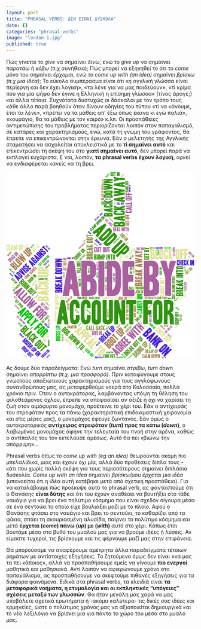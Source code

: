 ```yaml
---
layout: post
title: "PHRASAL VERBS: ΔΕΝ ΕΙΝΑΙ ΔΥΣΚΟΛΑ"
date: {}
categories: "phrasal-verbs"
image: "london-1.jpg"
published: true
---
```




Πώς γίνεται το *give* να σημαίνει *δίνω*, ενώ το *give up* να σημαίνει *παρατάω* ή *κόβω* (π.χ συνήθεια); Πώς μπορεί να εξηγηθεί το ότι το *come* μόνο του σημαίνει *έρχομαι*, ενώ το *come up with (an idea)* σημαίνει *βρίσκω (π.χ μια ιδέα)*; Το εύκολο συμπέρασμα είναι ότι «η αγγλική γλώσσα είναι περίεργη και δεν έχει λογική», «τα λένε για να μας παιδεύουν», «τί κρίμα που για μία ψήφο δεν έγινε η Ελληνική η επίσημη γλώσσα» (τίνος άραγε;) και άλλα τέτοια. Συχνότατα δυστυχώς οι δάσκαλοι με τον τρόπο τους κάθε άλλο παρά βοηθούν όταν δίνουν οδηγίες του τύπου «τί να κάνουμε, έτσι τα λένε», «πρέπει να τα μάθεις απ’ έξω όπως έκανα κι εγώ παλιά», «κουράγιο, θα τα μάθεις με τον καιρό» κ.λπ. Οι προσπάθειες αντιμετώπισης του προβλήματος περιορίζονται λοιπόν στον παπαγαλισμό, σε κατάρες και χαρακτηρισμούς, ενώ, κατά τη γνώμη του γράφοντος, θα έπρεπε να επικεντρώνονται στην έρευνα. Εάν ο μελετητής της Αγγλικής σταματήσει να ασχολείται αποκλειστικά με το **τί σημαίνει αυτό** και επικεντρώσει τη σκέψη του στο **γιατί σημαίνει αυτό**, δεν μπορεί παρά να εκπλαγεί ευχάριστα. Ε ναι, λοιπόν, **τα phrasal verbs έχουν λογική**, αρκεί να ενδιαφέρεται κανείς να τη βρει.

![Phrasal Verbs](/images/blog/phrasal-verbs-2.png)

Ας δούμε δύο παραδείγματα: Ενώ *turn* σημαίνει *στρίβω*, *turn down* σημαίνει *απορρίπτω (π.χ. μια προσφορά)*. Πριν καταφύγουμε στους γνωστούς απαξιωτικούς χαρακτηρισμούς για τους αγγλόφωνους συνανθρώπους μας, ας μεταφερθούμε νοερά στο Κολοσσαίο, πολλά χρόνια πριν. Όταν ο αυτοκράτορας, λαμβάνοντας υπόψη τη θέληση του φιλοθεάμονος όχλου, έπρεπε να αποφασίσει αν άξιζε ή όχι να χαρίσει τη ζωή στον αιμόφυρτο μονομάχο, προέτεινε το χέρι του. Eάν ο αντίχειράς του στρεφόταν προς τα πάνω (χαρακτηριστική επιδοκιμαστική χειρονομία και στις μέρες μας), ο μονομάχος έφευγε ζωντανός. Εάν όμως ο αυτοκρατορικός **αντίχειρας στρεφόταν (*turn*) προς τα κάτω (*down*)**, ο λαβωμένος μονομάχος άφηνε την τελευταία του πνοή στην αρένα, καθώς ο αντίπαλός του τον εκτελούσε αμέσως. Αυτό θα πει «βιώνω την απόρριψη»…

Phrasal verbs όπως το *come up with (eg an idea)* θεωρούνται ακόμη πιο μπελαλίδικα, μιας και έχουν όχι μία, αλλά δύο προθέσεις δίπλα τους - κάτι που χωρίς πολλή σκέψη για τους περισσότερους σημαίνει διπλάσια δυσκολία. *Come up with an idea* σημαίνει *βρίσκω/μου έρχεται μια ιδέα* (υπονοείται ότι η ιδέα αυτή κατέβηκε μετά από σχετική προσπάθεια). Για να καταλάβουμε πώς προέκυψε αυτό το phrasal verb, ας φανταστούμε ότι ο Θανάσης **είναι δύτης** και ότι του έχουν αναθέσει να βουτήξει στο τάδε ναυάγιο για να βρει ένα πολύτιμο κόσμημα που είναι σχεδόν σίγουρα μέσα σε ένα σεντούκι το οποίο είχε βουλιάξει μαζί με το πλοίο. Αφού ο Θανάσης φτάσει στο ναυάγιο και βρει το σεντούκι, το καθαρίζει από τα φύκια, σπάει τη σκουριασμένη αλυσίδα, παίρνει το πολύτιμο κόσμημα και μετά **έρχεται (*come*) πάνω (*up*) με (*with*)** αυτό στο χέρι. Κάπως έτσι βουτάμε μέσα στο βυθό του μυαλού μας για να βρούμε ιδέες ή λύσεις. Αν είμαστε τυχεροί, τις βρίσκουμε και τις φέρνουμε μαζί μας στην επιφάνεια.

Θα μπορούσαμε να αναφέρουμε αμέτρητα άλλα παραδείγματα τέτοιων ρημάτων με αντίστοιχες εξηγήσεις. Το ζητούμενο όμως δεν είναι «να μας τα πει κάποιος», αλλά να προσπαθήσουμε εμείς να γίνουμε **πιο ενεργοί** μαθητικά και μαθησιακά. Αντί λοιπόν να αφιερώνουμε χρόνο στο παπαγάλισμα, ας προσπαθήσουμε να σκεφτούμε πιθανές εξηγήσεις για τα διάφορα φαινόμενα. Ειδικά στα phrasal verbs, τα κλειδιά είναι **τα μεταφορικά νοήματα, η ετυμολογία και οι εκπληκτικές “υπόγειες” σχέσεις μεταξύ των γλωσσών**. Θα ήταν μεγάλη μας χαρά να μας υποβάλετε σχετικά ερωτήματα ή -ακόμα καλύτερα- τις δικές σας ιδέες και ερμηνείες, ώστε ο πολύτιμος χρόνος μας να αξιοποιείται δημιουργικά και το νέο λεξιλόγιο να βρίσκει μια για πάντα το χώρο του μέσα στο μυαλό μας.
